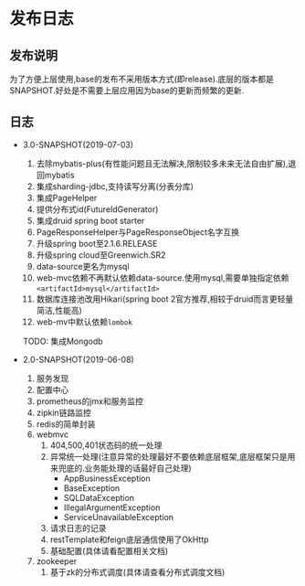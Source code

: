 # 发布日志

## 发布说明

为了方便上层使用,base的发布不采用版本方式(即release).底层的版本都是SNAPSHOT.好处是不需要上层应用因为base的更新而频繁的更新.

## 日志

- 3.0-SNAPSHOT(2019-07-03)

  1. 去除mybatis-plus(有性能问题且无法解决,限制较多未来无法自由扩展),退回mybatis
  1. 集成sharding-jdbc,支持读写分离(分表分库)
  1. 集成PageHelper
  1. 提供分布式id(FutureIdGenerator)
  1. 集成druid spring boot starter
  1. PageResponseHelper与PageResponseObject名字互换
  1. 升级spring boot至2.1.6.RELEASE
  1. 升级spring cloud至Greenwich.SR2
  1. data-source更名为mysql
  1. web-mvc依赖不再默认依赖data-source.使用mysql,需要单独指定依赖`<artifactId>mysql</artifactId>`
  1. 数据库连接池改用Hikari(spring boot 2官方推荐,相较于druid而言更轻量简洁,性能高)
  1. web-mv中默认依赖`lombok`

  TODO: 集成Mongodb

- 2.0-SNAPSHOT(2019-06-08)
  1. 服务发现
  2. 配置中心
  3. prometheus的jmx和服务监控
  4. zipkin链路监控
  5. redis的简单封装
  6. webmvc
     1. 404,500,401状态码的统一处理
     2. 异常统一处理(注意异常的处理最好不要依赖底层框架,底层框架只是用来兜底的.业务能处理的话最好自己处理)
        - AppBusinessException
        - BaseException
        - SQLDataException
        - IllegalArgumentException
        - ServiceUnavailableException
     3. 请求日志的记录
     4. restTemplate和feign底层通信使用了OkHttp
     5. 基础配置(具体请看配置相关文档)
  7. zookeeper
     1. 基于zk的分布式调度(具体请查看分布式调度文档)
     
